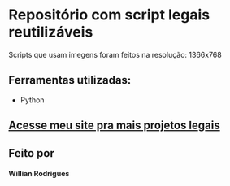 # Repositório com script legais reutilizáveis
Scripts que usam imegens foram feitos na resolução: 1366x768

## Ferramentas utilizadas:
* Python

## [Acesse meu site pra mais projetos legais](https://https://wilrocha97.github.io/portfolio/)

## Feito por
#### Willian Rodrigues
